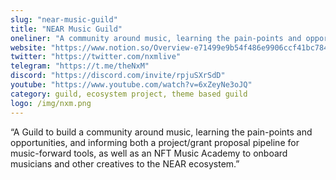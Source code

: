 ```yaml
---
slug: "near-music-guild"
title: "NEAR Music Guild"
oneliner: "A community around music, learning the pain-points and opportunities, and informing both a project/grant proposal pipeline for music-forward tools, as well as an NFT Music Academy to onboard musicians and other creatives to the NEAR ecosystem."
website: "https://www.notion.so/Overview-e71499e9b54f486e9906ccf41bc7842c"
twitter: "https://twitter.com/nxmlive"
telegram: "https://t.me/theNxM"
discord: "https://discord.com/invite/rpjuSXrSdD"
youtube: "https://www.youtube.com/watch?v=6xZeyNe3oJQ"
category: guild, ecosystem project,	theme based guild	
logo: /img/nxm.png
---
```


“A Guild to build a community around music, learning the pain-points and opportunities, and informing both a project/grant proposal pipeline for music-forward tools, as well as an NFT Music Academy to onboard musicians and other creatives to the NEAR ecosystem.”

